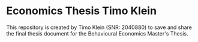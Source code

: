 # Economics Thesis Timo Klein
This repository is created by Timo Klein (SNR: 2040880) to save and share the final thesis document for the Behavioural Economics Master's Thesis.
